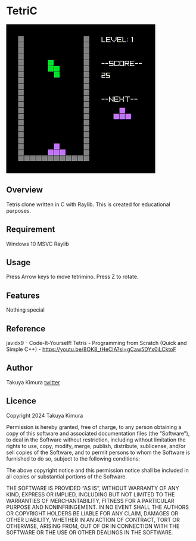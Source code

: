 # TetriC
![GIF](https://github.com/TK87code/TetriC/blob/master/Gameplay.gif)

## Overview
Tetris clone written in C with Raylib. This is created for educational purposes.
## Requirement
Windows 10
MSVC
Raylib
## Usage
Press Arrow keys to move tetrimino. Press Z to rotate.
## Features
Nothing special
## Reference
javidx9 - Code-It-Yourself! Tetris - Programming from Scratch (Quick and Simple C++) -
https://youtu.be/8OK8_tHeCIA?si=gCaw5DYx0iLCktoF
## Author
Takuya Kimura
[twitter](https://x.com/Takuya_CLM)

## Licence
Copyright 2024 Takuya Kimura

Permission is hereby granted, free of charge, to any person obtaining a copy of this software and associated documentation files (the “Software”), to deal in the Software without restriction, including without limitation the rights to use, copy, modify, merge, publish, distribute, sublicense, and/or sell copies of the Software, and to permit persons to whom the Software is furnished to do so, subject to the following conditions:

The above copyright notice and this permission notice shall be included in all copies or substantial portions of the Software.

THE SOFTWARE IS PROVIDED “AS IS”, WITHOUT WARRANTY OF ANY KIND, EXPRESS OR IMPLIED, INCLUDING BUT NOT LIMITED TO THE WARRANTIES OF MERCHANTABILITY, FITNESS FOR A PARTICULAR PURPOSE AND NONINFRINGEMENT. IN NO EVENT SHALL THE AUTHORS OR COPYRIGHT HOLDERS BE LIABLE FOR ANY CLAIM, DAMAGES OR OTHER LIABILITY, WHETHER IN AN ACTION OF CONTRACT, TORT OR OTHERWISE, ARISING FROM, OUT OF OR IN CONNECTION WITH THE SOFTWARE OR THE USE OR OTHER DEALINGS IN THE SOFTWARE.
